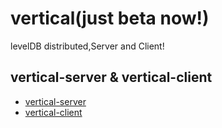 # vertical(just beta now!)
levelDB distributed,Server and Client!

## vertical-server & vertical-client
* [vertical-server](https://github.com/zy445566/vertical/tree/master/vertical-server "vertical-server")
* [vertical-client](https://github.com/zy445566/vertical/tree/master/vertical-client "vertical-client")
